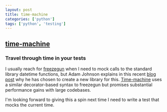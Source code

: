 ```yaml
---
layout: post
title: time-machine
categories: ['python']
tags: ['python', 'testing']
---
```


## [time-machine](https://github.com/adamchainz/time-machine)

### Travel through time in your tests

I usually reach for [freezegun](https://github.com/spulec/freezegun)
when I need to mock calls to the standard library datetime functions,
but Adam Johnson explains in this recent
[blog post](https://adamj.eu/tech/2020/06/03/introducing-time-machine/)
why he has chosen to create a new library for this.
[Time-machine](https://github.com/adamchainz/time-machine) uses a similar
decorator-based syntax to freezegun but promises substantial performance
gains with large codebases.

I'm looking forward to giving this a spin next time I need to write a test
that mocks the current time.
